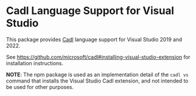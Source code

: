 # Cadl Language Support for Visual Studio

This package provides [Cadl](https://github.com/microsoft/cadl) language support for Visual Studio 2019 and 2022.

See https://github.com/microsoft/cadl#installing-visual-studio-extension for installation instructions.

**NOTE**: The npm package is used as an implementation detail of the `cadl vs` command that installs the Visual Studio Cadl extension, and not intended to be used for other purposes.
